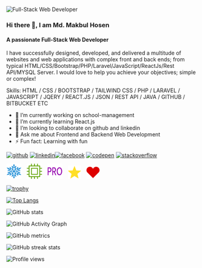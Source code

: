 ![Full-Stack Web Developer](https://media-exp1.licdn.com/dms/image/D5616AQF9COpm0KoHPA/profile-displaybackgroundimage-shrink_350_1400/0/1665378270451?e=1671062400&v=beta&t=P15d2zxR1E4YJlqr48cZhFAZmaJ1QNo5ato9i3_ltlU)

### Hi there 👋, I am Md. Makbul Hosen
#### A passionate Full-Stack Web Developer


I have successfully designed, developed, and delivered a multitude of websites and web applications with complex front and back ends; from typical HTML/CSS/Bootstrap/PHP/Laravel/JavaScript/ReactJs/Rest API/MYSQL Server. I would love to help you achieve your objectives; simple or complex!

Skills:  HTML / CSS / BOOTSTRAP / TAILWIND CSS / PHP / LARAVEL / JAVASCRIPT / JQERY / REACT.JS / JSON / REST API / JAVA / GITHUB / BITBUCKET ETC

- 🔭 I’m currently working on  school-management 
- 🌱 I’m currently learning React.js 
- 👯 I’m looking to collaborate on github and linkedin 
- 💬 Ask me about Frontend and Backend Web Development 
- ⚡ Fun fact: Learning with fun 


[<img src='https://cdn.jsdelivr.net/npm/simple-icons@3.0.1/icons/github.svg' alt='github' height='40'>](https://github.com/mhakash5000) [<img src='https://cdn.jsdelivr.net/npm/simple-icons@3.0.1/icons/linkedin.svg' alt='linkedin' height='40'>](https://www.linkedin.com/in/https://www.linkedin.com/in/md-makbul-hosen-5620b1158//)[<img src='https://cdn.jsdelivr.net/npm/simple-icons@3.0.1/icons/facebook.svg' alt='facebook' height='40'>](https://www.facebook.com/facebook.com/mhakash5000)  [<img src='https://cdn.jsdelivr.net/npm/simple-icons@3.0.1/icons/codepen.svg' alt='codepen' height='40'>](https://codepen.io/https://codepen.io/pen/tour/welcome/start) 
[<img src='https://cdn.jsdelivr.net/npm/simple-icons@3.0.1/icons/stackoverflow.svg' alt='stackoverflow' height='40'>](https://stackoverflow.com/users/https://stackoverflow.com/users/11872291/mh-akash)  

<a href='https://archiveprogram.github.com/'><img src='https://raw.githubusercontent.com/acervenky/animated-github-badges/master/assets/acbadge.gif' width='40' height='40'></a> <a href='https://docs.github.com/en/developers'><img src='https://raw.githubusercontent.com/acervenky/animated-github-badges/master/assets/devbadge.gif' width='40' height='40'></a> <a href='https://github.com/pricing'><img src='https://raw.githubusercontent.com/acervenky/animated-github-badges/master/assets/pro.gif' width='40' height='40'></a> <a href='https://stars.github.com/'><img src='https://raw.githubusercontent.com/acervenky/animated-github-badges/master/assets/starbadge.gif' width='35' height='35'></a> <a href='https://docs.github.com/en/github/supporting-the-open-source-community-with-github-sponsors'><img src='https://raw.githubusercontent.com/acervenky/animated-github-badges/master/assets/sponsorbadge.gif' width='35' height='35'></a> 

[![trophy](https://github-profile-trophy.vercel.app/?username=mhakash5000)](https://github.com/ryo-ma/github-profile-trophy)

[![Top Langs](https://github-readme-stats.vercel.app/api/top-langs/?username=mhakash5000)](https://github.com/anuraghazra/github-readme-stats)

![GitHub stats](https://github-readme-stats.vercel.app/api?username=mhakash5000&show_icons=true)  

![GitHub Activity Graph](https://activity-graph.herokuapp.com/graph?username=mhakash5000)  

![GitHub metrics](https://metrics.lecoq.io/mhakash5000)  

![GitHub streak stats](https://github-readme-streak-stats.herokuapp.com/?user=mhakash5000)  

![Profile views](https://gpvc.arturio.dev/mhakash5000)  
